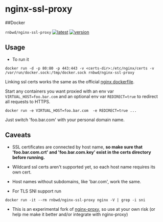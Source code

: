 nginx-ssl-proxy 
===============

##Docker

`rnbwd/nginx-ssl-proxy` 
[![latest][docker-latest]][docker] 
[![version][version]](#usage)

[docker]: https://registry.hub.docker.com/u/rnbwd/nginx-ssl-proxy/
[docker-latest]: https://img.shields.io/badge/docker-latest-blue.svg?style=flat-square
[version]: https://img.shields.io/badge/version-0.1.2-lightgrey.svg?style=flat-square

## Usage

 - To run it

`docker run -d -p 80:80 -p 443:443 -v <certs-dir>:/etc/nginx/certs -v /var/run/docker.sock:/tmp/docker.sock rnbwd/nginx-ssl-proxy`

Linking ssl certs works the same as the official [nginx dockerfile](https://github.com/dockerfile/nginx).  

Start any containers you want proxied with an env var `VIRTUAL_HOST=foo.bar.com` and an optional env var `REDIRECT=true` to redirect all requests to HTTPS. 

`docker run -e VIRTUAL_HOST=foo.bar.com  -e REDIRECT=true ...`

Just switch 'foo.bar.com' with your personal domain name. 

## Caveats

- SSL certificates are connected by host name, **so make sure that 'foo.bar.com.crt' and 'foo.bar.com.key' exist in the certs directory before running.**

- Wildcard ssl certs aren't supported yet, so each host name requires its own cert. 

- Host names without subdomains, like 'bar.com', work the same.

- For TLS SNI support run

`docker run -it --rm rnbwd/nginx-ssl-proxy nginx -V | grep -i sni`

- This is an experimental fork of [nginx-proxy](https://github.com/jwilder/nginx-proxy), so use at your own risk (or help me make it better and/or integrate with nginx-proxy)

